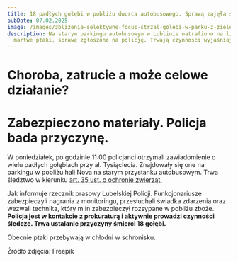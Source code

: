 ```yaml
---
title: 18 padłych gołębi w pobliżu dworca autobusowego. Sprawą zajęła się policja.
pubDate: 07.02.2025
image: /images/zblizenie-selektywne-focus-strzal-golebi-w-parku-z-zielenia.jpg
description: Na starym parkingu autobusowym w Lublinie natrafiono na liczne
  martwe ptaki, sprawę zgłoszono na policję. Trwają czynności wyjaśniające.
---
```

# Choroba, zatrucie a może celowe działanie?

# Zabezpieczono materiały. Policja bada przyczynę.



W poniedziałek, po godzinie 11:00 policjanci otrzymali zawiadomienie o wielu padłych gołębiach przy al. Tysiąclecia. Znajdowały się one na parkingu w pobliżu hali Nova na starym przystanku autobusowym. Trwa śledztwo w kierunku [art. 35 ust. o ochronie zwierząt.](https://lexlege.pl/ustawa-o-ochronie-zwierzat/art-35/)

Jak informuje rzecznik prasowy Lubelskiej Policji. Funkcjonariusze zabezpieczyli nagrania z monitoringu, przesłuchali świadka zdarzenia oraz wezwali technika, który m.in zabezpieczył rozsypane w pobliżu zboże. **Policja jest w kontakcie z prokuraturą i aktywnie prowadzi czynności śledcze. Trwa ustalanie przyczyny śmierci 18 gołębi.**

Obecnie ptaki przebywają w chłodni w schronisku.

Źródło zdjęcia: Freepik
